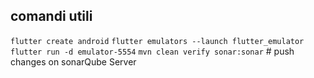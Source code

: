 ## comandi utili
`flutter create android`
`flutter emulators --launch flutter_emulator`
`flutter run -d emulator-5554`
`mvn clean verify sonar:sonar` # push changes on sonarQube Server